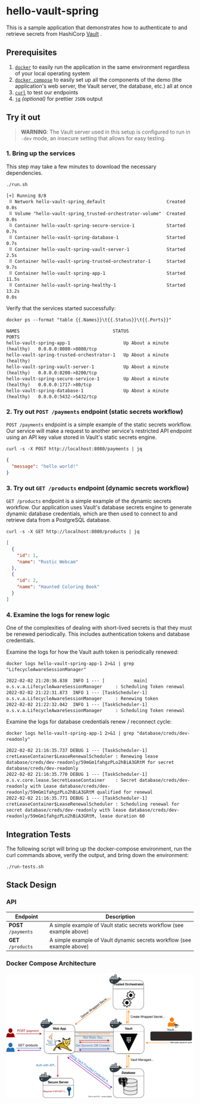 # hello-vault-spring

This is a sample application that demonstrates how to authenticate to and retrieve secrets from HashiCorp [Vault][vault]
.

## Prerequisites

1. [`docker`][docker] to easily run the application in the same environment regardless of your local operating system
1. [`docker compose`][docker-compose] to easily set up all the components of the demo (the application's web server, the
   Vault server, the database, etc.) all at once
1. [`curl`][curl] to test our endpoints
1. [`jq`][jq] _(optional)_ for prettier `JSON` output

## Try it out

> **WARNING**: The Vault server used in this setup is configured to run in
> `-dev` mode, an insecure setting that allows for easy testing.

### 1. Bring up the services

This step may take a few minutes to download the necessary dependencies.

```shell-session
./run.sh
```

```
[+] Running 8/8
 ⠿ Network hello-vault-spring_default                       Created             0.0s
 ⠿ Volume "hello-vault-spring_trusted-orchestrator-volume"  Created             0.0s
 ⠿ Container hello-vault-spring-secure-service-1            Started             0.7s
 ⠿ Container hello-vault-spring-database-1                  Started             0.7s
 ⠿ Container hello-vault-spring-vault-server-1              Started             2.5s
 ⠿ Container hello-vault-spring-trusted-orchestrator-1      Started             9.7s
 ⠿ Container hello-vault-spring-app-1                       Started             11.5s
 ⠿ Container hello-vault-spring-healthy-1                   Started             13.2s                                                                             0.0s

```

Verify that the services started successfully:

```shell-session
docker ps --format "table {{.Names}}\t{{.Status}}\t{{.Ports}}"
```

```
NAMES                                   STATUS                        PORTS
hello-vault-spring-app-1                    Up About a minute (healthy)   0.0.0.0:8080->8080/tcp
hello-vault-spring-trusted-orchestrator-1   Up About a minute (healthy)
hello-vault-spring-vault-server-1           Up About a minute (healthy)   0.0.0.0:8200->8200/tcp
hello-vault-spring-secure-service-1         Up About a minute (healthy)   0.0.0.0:1717->80/tcp
hello-vault-spring-database-1               Up About a minute (healthy)   0.0.0.0:5432->5432/tcp
```

### 2. Try out `POST /payments` endpoint (static secrets workflow)

`POST /payments` endpoint is a simple example of the static secrets workflow. Our service will make a request to another
service's restricted API endpoint using an API key value stored in Vault's static secrets engine.

```shell-session
curl -s -X POST http://localhost:8080/payments | jq
```

```json
{
  "message": "hello world!"
}
```

### 3. Try out `GET /products` endpoint (dynamic secrets workflow)

`GET /products` endpoint is a simple example of the dynamic secrets workflow. Our application uses Vault's database
secrets engine to generate dynamic database credentials, which are then used to connect to and retrieve data from a
PostgreSQL database.

```shell-session
curl -s -X GET http://localhost:8080/products | jq
```

```json
[
  {
    "id": 1,
    "name": "Rustic Webcam"
  },
  {
    "id": 2,
    "name": "Haunted Coloring Book"
  }
]
```

### 4. Examine the logs for renew logic

One of the complexities of dealing with short-lived secrets is that they must be renewed periodically. This includes
authentication tokens and database credentials.

Examine the logs for how the Vault auth token is periodically renewed:

```shell-session
docker logs hello-vault-spring-app-1 2>&1 | grep "LifecycleAwareSessionManager"
```

```log
2022-02-02 21:20:36.838  INFO 1 --- [           main] o.s.v.a.LifecycleAwareSessionManager     : Scheduling Token renewal
2022-02-02 21:22:31.873  INFO 1 --- [TaskScheduler-1] o.s.v.a.LifecycleAwareSessionManager     : Renewing token
2022-02-02 21:22:32.042  INFO 1 --- [TaskScheduler-1] o.s.v.a.LifecycleAwareSessionManager     : Scheduling Token renewal
```

Examine the logs for database credentials renew / reconnect cycle:

```shell-session
docker logs hello-vault-spring-app-1 2>&1 | grep "database/creds/dev-readonly"
```

```log
2022-02-02 21:16:35.737 DEBUG 1 --- [TaskScheduler-1] cretLeaseContainer$LeaseRenewalScheduler : Renewing lease database/creds/dev-readonly/59mGm1fahgzPLo2hBiA3GRtM for secret database/creds/dev-readonly
2022-02-02 21:16:35.770 DEBUG 1 --- [TaskScheduler-1] o.s.v.core.lease.SecretLeaseContainer    : Secret database/creds/dev-readonly with Lease database/creds/dev-readonly/59mGm1fahgzPLo2hBiA3GRtM qualified for renewal
2022-02-02 21:16:35.771 DEBUG 1 --- [TaskScheduler-1] cretLeaseContainer$LeaseRenewalScheduler : Scheduling renewal for secret database/creds/dev-readonly with lease database/creds/dev-readonly/59mGm1fahgzPLo2hBiA3GRtM, lease duration 60
```

## Integration Tests

The following script will bring up the docker-compose environment, run the curl commands above, verify the output, and
bring down the environment:

```shell-session
./run-tests.sh
```

## Stack Design

### API

| Endpoint             | Description                                                            |
| -------------------- | ---------------------------------------------------------------------- |
| **POST** `/payments` | A simple example of Vault static secrets workflow (see example above)  |
| **GET** `/products`  | A simple example of Vault dynamic secrets workflow (see example above) |

### Docker Compose Architecture

![arch overview](images/arch-overview.svg)

[vault]:           https://www.vaultproject.io/

[docker]:          https://docs.docker.com/get-docker/

[docker-compose]:  https://docs.docker.com/compose/install/

[curl]:            https://curl.se/

[jq]:              https://stedolan.github.io/jq/
